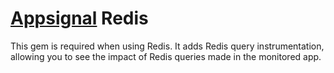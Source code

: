 [Appsignal](https://www.appsignal.com) Redis
===============
This gem is required when using Redis. It adds Redis query instrumentation, allowing you to see the impact of Redis queries made in the monitored app.
